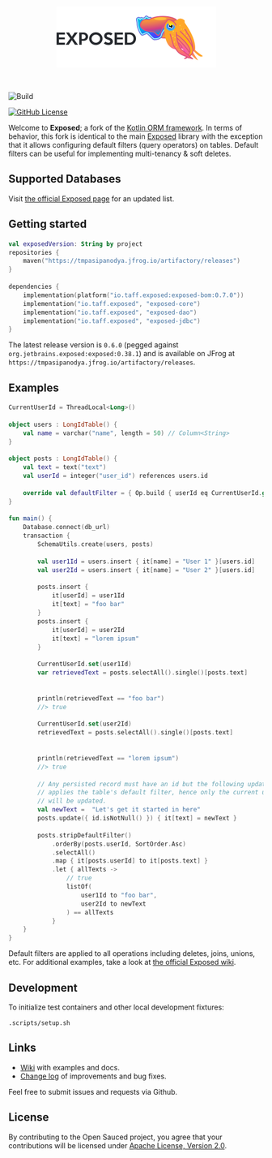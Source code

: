 <div align="center">
<img  align="center" src="./logo.png" alt="Exposed" width="315" /></div>
<br><br>

![Build](https://github.com/tpasipanodya/exposed/actions/workflows/.github/workflows/cicd.yml/badge.svg)

[![GitHub License](https://img.shields.io/badge/license-Apache%20License%202.0-blue.svg?style=flat)](https://www.apache.org/licenses/LICENSE-2.0)


Welcome to **Exposed**; a fork of the [Kotlin ORM framework](https://github.com/JetBrains/Exposed).
In terms of behavior, this fork is identical to the main [Exposed](https://github.com/JetBrains/Exposed)
library with the exception that it allows configuring default filters (query operators) on tables. Default filters can
be useful for implementing multi-tenancy & soft deletes.


## Supported Databases
Visit [the official Exposed page](https://github.com/JetBrains/Exposed) for an updated list.

## Getting started

```kotlin
val exposedVersion: String by project
repositories {
    maven("https://tmpasipanodya.jfrog.io/artifactory/releases")
}

dependencies {
    implementation(platform("io.taff.exposed:exposed-bom:0.7.0"))
    implementation("io.taff.exposed", "exposed-core")
    implementation("io.taff.exposed", "exposed-dao")
    implementation("io.taff.exposed", "exposed-jdbc")
}
```

The latest release version is `0.6.0` (pegged against `org.jetbrains.exposed:exposed:0.38.1`)
and is available on JFrog at `https://tmpasipanodya.jfrog.io/artifactory/releases`.

## Examples

```kotlin
CurrentUserId = ThreadLocal<Long>()

object users : LongIdTable() {
    val name = varchar("name", length = 50) // Column<String>
}

object posts : LongIdTable() {
    val text = text("text")
    val userId = integer("user_id") references users.id

    override val defaultFilter = { Op.build { userId eq CurrentUserId.get() } }
}

fun main() {
    Database.connect(db_url)
    transaction {
        SchemaUtils.create(users, posts)

        val user1Id = users.insert { it[name] = "User 1" }[users.id]
        val user2Id = users.insert { it[name] = "User 2" }[users.id]

        posts.insert {
            it[userId] = user1Id
            it[text] = "foo bar"
        }
        posts.insert {
            it[userId] = user2Id
            it[text] = "lorem ipsum"
        }

        CurrentUserId.set(user1Id)
        var retrievedText = posts.selectAll().single()[posts.text]

       
        println(retrievedText == "foo bar")
        //> true

        CurrentUserId.set(user2Id)
        retrievedText = posts.selectAll().single()[posts.text]

        
        println(retrievedText == "lorem ipsum")
        //> true

        // Any persisted record must have an id but the following update statment 
        // applies the table's default filter, hence only the current user's post 
        // will be updated.
        val newText =  "Let's get it started in here"
        posts.update({ id.isNotNull() }) { it[text] = newText }

        posts.stripDefaultFilter()
            .orderBy(posts.userId, SortOrder.Asc)
            .selectAll()
            .map { it[posts.userId] to it[posts.text] }
            .let { allTexts -> 
                // true
                listOf(
                    user1Id to "foo bar", 
                    user2Id to newText
                ) == allTexts
            }
    }
}
```
Default filters are applied to all operations including deletes, joins, unions, etc.
For additional examples, take a look at 
[the official Exposed wiki](https://github.com/JetBrains/Exposed/wiki).

## Development

To initialize test containers and other local development fixtures:
```shell
.scripts/setup.sh
```

## Links

* [Wiki](https://github.com/JetBrains/Exposed/wiki) with examples and docs.
* [Change log](ChangeLog.md) of improvements and bug fixes.

Feel free to submit issues and requests via Github.

## License

By contributing to the Open Sauced project, you agree that your contributions will be licensed under [Apache License, Version 2.0](https://www.apache.org/licenses/LICENSE-2.0).
